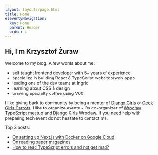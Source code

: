 ```yaml
---
layout: layouts/page.html
title: Home
eleventyNavigation:
  key: Home
  parent: Header
  order: 1
---
```


<article class="prose dark:prose-invert lg:prose-xl">

# Hi, I'm Krzysztof Żuraw

Welcome to my blog. A few words about me:

- self taught frontend developer with 5+ years of experience
- specialize in building React & TypeScript websites/web-apps
- leading one of the dev teams at Ingrid
- learning about CSS & design
- brewing specialty coffee using V60

I like giving back to community by being a mentor of [Django Girls](https://djangogirls.org/) or
[Geek Girls Carrots](https://gocarrots.org/). I like to organize events - I’m co-organizer of
[Wrocław TypeScript meetup](https://www.meetup.com/pl-PL/WrocTypeScript/) and
[Django Girls Wrocław](https://djangogirls.org/wroclaw/). If you need help with preparing tech event do not hesitate to contact me.

Top 3 posts:

- [On setting up Next.js with Docker on Google Cloud](/blog/2021/nextjs-docker-gcloud/)
- [On reading paper magazines](/blog/2021/paper-magazines/)
- [How to read TypeScript errors and not get mad?](/blog/2020/how-to-read-typescript-errors/)

</article>
